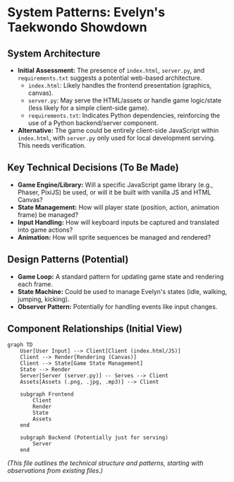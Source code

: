 # System Patterns: Evelyn's Taekwondo Showdown

## System Architecture

*   **Initial Assessment:** The presence of `index.html`, `server.py`, and `requirements.txt` suggests a potential web-based architecture.
    *   `index.html`: Likely handles the frontend presentation (graphics, canvas).
    *   `server.py`: May serve the HTML/assets or handle game logic/state (less likely for a simple client-side game).
    *   `requirements.txt`: Indicates Python dependencies, reinforcing the use of a Python backend/server component.
*   **Alternative:** The game could be entirely client-side JavaScript within `index.html`, with `server.py` only used for local development serving. This needs verification.

## Key Technical Decisions (To Be Made)

*   **Game Engine/Library:** Will a specific JavaScript game library (e.g., Phaser, PixiJS) be used, or will it be built with vanilla JS and HTML Canvas?
*   **State Management:** How will player state (position, action, animation frame) be managed?
*   **Input Handling:** How will keyboard inputs be captured and translated into game actions?
*   **Animation:** How will sprite sequences be managed and rendered?

## Design Patterns (Potential)

*   **Game Loop:** A standard pattern for updating game state and rendering each frame.
*   **State Machine:** Could be used to manage Evelyn's states (idle, walking, jumping, kicking).
*   **Observer Pattern:** Potentially for handling events like input changes.

## Component Relationships (Initial View)

```mermaid
graph TD
    User[User Input] --> Client[Client (index.html/JS)]
    Client --> Render[Rendering (Canvas)]
    Client --> State[Game State Management]
    State --> Render
    Server[Server (server.py)] -- Serves --> Client
    Assets[Assets (.png, .jpg, .mp3)] --> Client

    subgraph Frontend
        Client
        Render
        State
        Assets
    end

    subgraph Backend (Potentially just for serving)
        Server
    end
```

*(This file outlines the technical structure and patterns, starting with observations from existing files.)*
